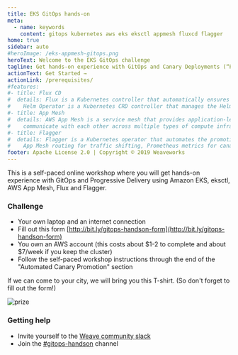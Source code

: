 ```yaml
---
title: EKS GitOps hands-on
meta:
  - name: keywords
    content: gitops kubernetes aws eks eksctl appmesh fluxcd flagger
home: true
sidebar: auto
#heroImage: /eks-appmesh-gitops.png
heroText: Welcome to the EKS GitOps challenge
tagline: Get hands-on experience with GitOps and Canary Deployments (“Progressive Delivery”)
actionText: Get Started →
actionLink: /prerequisites/
#features:
#- title: Flux CD
#  details: Flux is a Kubernetes controller that automatically ensures that the state of a cluster matches the config in git.
#    Helm Operator is a Kubernetes CRD controller that manages the Helm release lifecycle.
#- title: App Mesh
#  details: AWS App Mesh is a service mesh that provides application-level networking to make it easy for your services to
#    communicate with each other across multiple types of compute infrastructure.
#- title: Flagger
#  details: Flagger is a Kubernetes operator that automates the promotion of canary deployments using 
#    App Mesh routing for traffic shifting, Prometheus metrics for canary analysis and Helm for testing.
footer: Apache License 2.0 | Copyright © 2019 Weaveworks
---
```


This is a self-paced online workshop where you will get hands-on experience with
GitOps and Progressive Delivery using Amazon EKS, eksctl, AWS App Mesh, Flux and Flagger. 

### Challenge

* Your own laptop and an internet connection
* Fill out this form [http://bit.ly/gitops-handson-form](http://bit.ly/gitops-handson-form)
* You own an AWS account (this costs about $1-2 to complete and about $7/week if you keep the cluster)
* Follow the self-paced workshop instructions through the end of the "Automated Canary Promotion" section

If we can come to your city, we will bring you this T-shirt. (So don't forget to fill out the form!)

<img src="https://eks.handson.flagger.dev/gitops-t-shirt.png" alt="prize" class="center">

### Getting help

* Invite yourself to the [Weave community slack](https://slack.weave.works/)
* Join the [#gitops-handson](https://weave-community.slack.com/messages/gitops-handson/) channel
